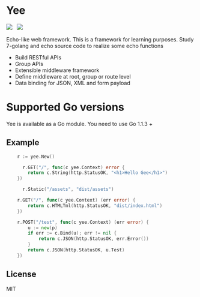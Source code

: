 # Yee

![](https://img.shields.io/badge/build-alpha-brightgreen.svg)  
![](https://img.shields.io/badge/version-v0.0.1-brightgreen.svg)

Echo-like web framework. This is a framework for learning purposes. Study 7-golang and echo source code to realize some echo functions

-   Build RESTful APIs
-   Group APIs
-   Extensible middleware framework
-   Define middleware at root, group or route level
-   Data binding for JSON, XML and form payload

# Supported Go versions

Yee is available as a Go module. You need to use Go 1.1.3 +

## Example

```go
 	r := yee.New()

      r.GET("/", func(c yee.Context) error {
		return c.String(http.StatusOK, "<h1>Hello Gee</h1>")
	})

      r.Static("/assets", "dist/assets")

	r.GET("/", func(c yee.Context) (err error) {
		return c.HTMLTml(http.StatusOK, "dist/index.html")
	})

	r.POST("/test", func(c yee.Context) (err error) {
		u := new(p)
		if err := c.Bind(u); err != nil {
			return c.JSON(http.StatusOK, err.Error())
		}
		return c.JSON(http.StatusOK, u.Test)
	})
```

## License

MIT
